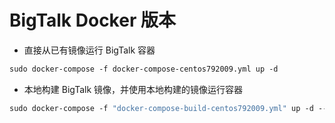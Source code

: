 <!--
 * @LastEditors: liushuxin
 * @LastEditTime: 2024-05-19 12:35:02
 * @FilePath: /BT/docker/README.md
 * @Description: 
 * 
 * Copyright (c) 2024 by liushuxina@gmail.com All Rights Reserved. 
-->
# BigTalk Docker 版本

- 直接从已有镜像运行 BigTalk 容器

```Dockerfile
sudo docker-compose -f docker-compose-centos792009.yml up -d
```

- 本地构建 BigTalk 镜像，并使用本地构建的镜像运行容器

```Dockerfile
sudo docker-compose -f "docker-compose-build-centos792009.yml" up -d --build
```
